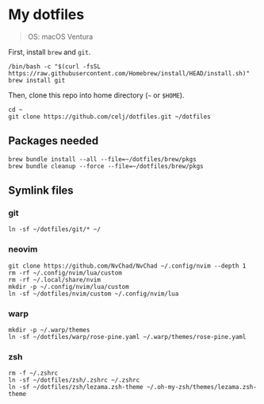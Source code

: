# My dotfiles

> OS: macOS Ventura

First, install `brew` and `git`.

```shell
/bin/bash -c "$(curl -fsSL https://raw.githubusercontent.com/Homebrew/install/HEAD/install.sh)"
brew install git
```

Then, clone this repo into home directory (`~` or `$HOME`).

```shell
cd ~
git clone https://github.com/celj/dotfiles.git ~/dotfiles
```

## Packages needed

```shell
brew bundle install --all --file=~/dotfiles/brew/pkgs
brew bundle cleanup --force --file=~/dotfiles/brew/pkgs
```

## Symlink files

### git

```shell
ln -sf ~/dotfiles/git/* ~/
```

### neovim

```shell
git clone https://github.com/NvChad/NvChad ~/.config/nvim --depth 1
rm -rf ~/.config/nvim/lua/custom
rm -rf ~/.local/share/nvim
mkdir -p ~/.config/nvim/lua/custom
ln -sf ~/dotfiles/nvim/custom ~/.config/nvim/lua
```

### warp

```shell
mkdir -p ~/.warp/themes
ln -sf ~/dotfiles/warp/rose-pine.yaml ~/.warp/themes/rose-pine.yaml
```

### zsh

```shell
rm -f ~/.zshrc
ln -sf ~/dotfiles/zsh/.zshrc ~/.zshrc
ln -sf ~/dotfiles/zsh/lezama.zsh-theme ~/.oh-my-zsh/themes/lezama.zsh-theme
```
